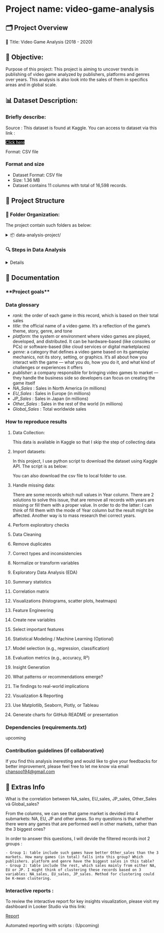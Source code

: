 # Project name: video-game-analysis

<h2> 🗂️ Project Overview </h2>

📌 Title: Video Game Analysis (2018 - 2020)

<h2>📄 Objective: </h2>
Purpose of this project:
This project is aiming to uncover trends in publishing of video game  analyzed by publishers, platforms and genres over years. This analysis is also look into the sales of them in specifics areas and in global scale.


<h2> 📊 Dataset Description: </h2>

<h3>Briefly describe:</h3>  

Source : This dataset is found at Kaggle. You can access to dataset via this link : 

<a href = "https://www.kaggle.com/datasets/gregorut/videogamesales/data" target="_blank" style="
    display:inline-block;
    padding: 10pax 20pax;
    background-color: black;
    color: white;
    font-family: Arial, san-serif;
    boder-radius: 3px;
    transition: background-color 0.3s ease"> Click here </a>

Format:  CSV file 

<h3> Format and size </h3>  

- Dataset Format:  CSV file
- Size: 1.36 MB
- Dataset contains 11 columns with total of 16,598 records.

<h2>🧪 Project Structure</h2>
<h3>📁 Folder Organization:</h3>

The project contain such folders as below:
<details>
  <summary>📦 data-analysis-project/</summary>
  <ul>
    <li>├── data/               # Raw and cleaned datasets</li>
    <li>├── notebooks/          # Jupyter/Colab notebooks</li>
    <li>├── src/                # Python scripts and functions</li>
    <li>├── reports/            # Visualizations and analysis summaries</li>
    <li>├── docs/               # Project documentation</li>
    <li>└── README.md           # Project overview and instructions</li>
  </ul>
</details>

<h3>🔍 Steps in Data Analysis</h3>

<details>
  <summary>Details</summary>
  <ul>
    <li>Data Collection</li>
    <li>Import datasets</li>
    <li>Handle missing data</li>
    <li>Perform exploratory checks</li>
    <li>Data Cleaning</li>
    <li>Remove duplicates</li>
    <li>Correct types and inconsistencies</li>
    <li>Normalize or transform variables</li>
    <li>Exploratory Data Analysis (EDA)</li>
    <li>Summary statistics</li>
    <li>Correlation matrix</li>
    <li>Visualizations (histograms, scatter plots, heatmaps)</li>
    <li>Feature Engineering</li>
    <li>Create new variables</li>
    <li>Select important features</li>
    <li>Statistical Modeling / Machine Learning (Optional)</li>
    <li>Model selection (e.g., regression, classification)</li>
    <li>Evaluation metrics (e.g., accuracy, R²)</li>
    <li>Insight Generation</li>
    <li>What patterns or recommendations emerge?</li>
    <li>Tie findings to real-world implications</li>
    <li>Visualization & Reporting</li>
    <li>Use Matplotlib, Seaborn, Plotly, or Tableau</li>
    <li>Generate charts for GitHub README or presentation</li>
  </ul>
</details>

<h2>📘 Documentation</h2>
<h3>**Project goals**</h3>

<h3>Data glossary</h3>

 - _rank_: the order of each game in this record, which is based on their total sales
 - _title_: the official name of a video game. It’s a reflection of the game’s theme, story, genre, and tone
 - _platform_: the system or environment where video games are played, developed, and distributed. It can be hardware-based (like consoles or PCs) or software-based (like cloud services or digital marketplaces)
 - _genre_: a category that defines a video game based on its gameplay mechanics, not its story, setting, or graphics. It’s all about how you interact with the game — what you do, how you do it, and what kind of challenges or experiences it offers
 - _publisher_: a company responsible for bringing video games to market — they handle the business side so developers can focus on creating the game itself
 - _NA_Sales_ : Sales in North America (in millions)
 - _EU_Sales_ : Sales in Europe (in millions)
 - _JP_Sales_ : Sales in Japan (in millions)
 - _Other_Sales_ : Sales in the rest of the world (in millions)
 - _Global_Sales_ : Total worldwide sales

<h3>How to reproduce results</h3>

1. Data Collection:

   This data is available in Kaggle so that I skip the step of collecting data

2. Import datasets:

    In this project, I use python script to  download the dataset using Kaggle API. The script is as below:
   
    You can also download the csv file to local folder to use.

3. Handle missing data:

   There are some records which null values in Year column. There are 2 solutions to solve this issue, that are remove all records with years are missing or fill them with a proper value.
   In order to do the latter: I can think of fill them with the mode of Year column but the result might be affected. Another way is to mass research theỉ correct years. 

5. Perform exploratory checks
6. Data Cleaning
7. Remove duplicates
8. Correct types and inconsistencies
9. Normalize or transform variables
10. Exploratory Data Analysis (EDA)
11. Summary statistics
12. Correlation matrix
13. Visualizations (histograms, scatter plots, heatmaps)
14. Feature Engineering
15. Create new variables
16. Select important features
17. Statistical Modeling / Machine Learning (Optional)
18. Model selection (e.g., regression, classification)
19. Evaluation metrics (e.g., accuracy, R²)
20. Insight Generation
21. What patterns or recommendations emerge?
22. Tie findings to real-world implications
23. Visualization & Reporting
24. Use Matplotlib, Seaborn, Plotly, or Tableau
25. Generate charts for GitHub README or presentation
    
<h3>Dependencies (requirements.txt)</h3>
upcoming
<h3>Contribution guidelines (if collaborative)</h3>

If you find this analysis ineresting and would like to give your feedbacks for better improvement, please feel free to let me know via email chansoo194@gmail.com 

<h2>🚀 Extras Info </h2>  

What is the correlation between NA_sales, EU_sales, JP_sales, Other_Sales và Global_sales?

From the columns, we can see that game market is devided into 4 submarkets: NA, EU, JP and other areas. So my questions is that whether there were any games that are performed well in other markets, rather than the 3 biggest ones?

In order to answer this questions, I will devide the filtered records inot 2 groups :
    
    - Group 1: table include such games have better Other_sales than the 3 markets. How many games (in total) falls into this group? Which publishers. platform and genre have the biggest sales in this table?
    - Group 2: table include the rest, which sales mainly from either NA, EU or JP. I might think of clustering these records based on 3 variables: NA_sales, EU_sales, JP_sales. Method for clustering could be K-mean clustering.

<h3>Interactive reports :</h3>
To review the interactive report for key insights visualization, please visit my dashboard in Looker Studio via this link: 

<a href="https://lookerstudio.google.com/reporting/09d88ddb-5d3c-47ca-9198-db9b3f2a6694" target="_blank">Report</a>

Automated reporting with scripts : (Upcoming)
